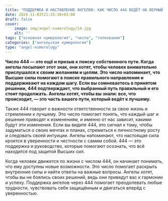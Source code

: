 ```yaml
---
title: "ПОДДЕРЖКА И НАСТАВЛЕНИЕ АНГЕЛОВ: КАК ЧИСЛО 444 ВЕДЁТ НА ВЕРНЫЙ ПУТЬ"
date: 2024-11-03T21:25:18+03:00
draft: false
cover:
    image: img/angel-numerology/14.jpg
    alt: ''
tags: ["основная нумерология", "числа", "толкования"]
categories: ["ангельская нумерология"]
type: "angel-numerology"
---
```


**Число 444 — это ещё и призыв к поиску собственного пути. Когда ангелы посылают этот знак, они хотят, чтобы человек внимательно прислушался к своим желаниям и целям. Это число напоминает, что Высшие силы помогают в поиске правильного направления и поддерживают на каждом шагу. Если вы сомневаетесь в принятом решении, 444 подтверждает, что выбранный путь правильный и его стоит продолжать. Ангелы хотят, чтобы вы знали: все, что происходит, — это часть вашего пути, который ведёт к лучшему.**

Также 444 говорит о важности ответственности за свою жизнь и стремлении к лучшему. Это число помогает понять, что каждый шаг и решение приводят к изменениям, и именно от нас зависит, какими будут эти изменения. Если вы видите 444, это сигнал к тому, чтобы задуматься о своих мечтах и планах, стремиться к личностному росту и следовать своей интуиции. Ангелы напоминают, что настоящая сила кроется в уверенности и честности с самим собой. 444 — это поддержка и руководство, которые помогают осознать, что всё находится под защитой Высших сил.

Когда человек движется по жизни с числом 444, он начинает понимать, что ему доступны новые возможности. Это число помогает раскрыть внутренние силы и найти ответы на важные вопросы. Ангелы хотят, чтобы вы не боялись своих решений, ведь они приведут вас к гармонии и успеху. Поддержка ангелов через 444 помогает преодолевать любые трудности, чувствовать себя защищённым и двигаться вперёд с уверенностью.

